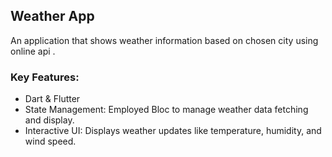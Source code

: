 ##  Weather App
An application that shows weather information based on chosen city using online api .


### Key Features:
- Dart & Flutter
- State Management: Employed Bloc to manage weather data fetching and display.
- Interactive UI: Displays weather updates like temperature, humidity, and wind speed.
